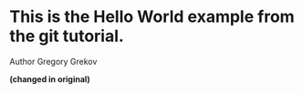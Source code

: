 # This is the Hello World example from the git tutorial.

Author Gregory Grekov

**(changed in original)**

